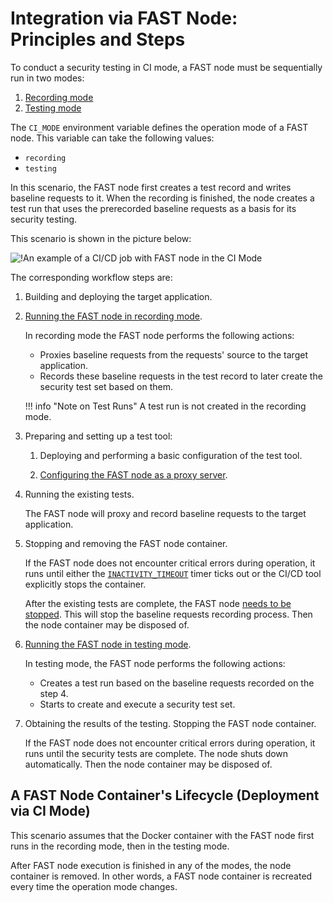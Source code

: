 [img-sample-job-ci-mode]:       ../../images/fast/poc/en/integration-overview/sample-job-ci-mode.png

[doc-recording-mode]:           ci-mode-recording.md#running-a-fast-node-in-recording-mode
[doc-testing-mode]:             ci-mode-testing.md#running-a-fast-node-in-testing-mode
[doc-proxy-configuration]:      proxy-configuration.md
[doc-fast-container-stopping]:  ci-mode-recording.md#stopping-and-removing-the-docker-container-with-the-fast-node-in-recording-mode
[doc-recording-variables]:      ci-mode-recording.md#environment-variables-in-recording-mode
[doc-integration-overview]:     integration-overview.md


#   Integration via FAST Node: Principles and Steps

To conduct a security testing in CI mode, a FAST node must be sequentially run in two modes:
1.  [Recording mode][doc-recording-mode]
2.  [Testing mode][doc-testing-mode]

The `CI_MODE` environment variable defines the operation mode of a FAST node. This variable can take the following values:
* `recording`
* `testing`

In this scenario, the FAST node first creates a test record and writes baseline requests to it. When the recording is finished, the node creates a test run that uses the prerecorded baseline requests as a basis for its security testing.  

This scenario is shown in the picture below:

![!An example of a CI/CD job with FAST node in the CI Mode][img-sample-job-ci-mode]

The corresponding workflow steps are:

1.  Building and deploying the target application.   

2.  [Running the FAST node in recording mode][doc-recording-mode].

    In recording mode the FAST node performs the following actions:
    
    * Proxies baseline requests from the requests' source to the target application.
    * Records these baseline requests in the test record to later create the security test set based on them.
    
    !!! info "Note on Test Runs"
        A test run is not created in the recording mode.

3.  Preparing and setting up a test tool:
    
    1.  Deploying and performing a basic configuration of the test tool.
    
    2.  [Configuring the FAST node as a proxy server][doc-proxy-configuration].
        
4.  Running the existing tests.
    
    The FAST node will proxy and record baseline requests to the target application.
    
5.  Stopping and removing the FAST node container.

    If the FAST node does not encounter critical errors during operation, it runs until either the [`INACTIVITY_TIMEOUT`][doc-recording-variables] timer ticks out or the CI/CD tool explicitly stops the container.
    
    After the existing tests are complete, the FAST node [needs to be stopped][doc-fast-container-stopping]. This will stop the baseline requests recording process. Then the node container may be disposed of.          

6.  [Running the FAST node in testing mode][doc-testing-mode].

    In testing mode, the FAST node performs the following actions:
    
    * Creates a test run based on the baseline requests recorded on the step 4.
    * Starts to create and execute a security test set.
    
7.  Obtaining the results of the testing. Stopping the FAST node container.    
    
    If the FAST node does not encounter critical errors during operation, it runs until the security tests are complete. The node shuts down automatically. Then the node container may be disposed of.

##  A FAST Node Container's Lifecycle (Deployment via CI Mode)
   
This scenario assumes that the Docker container with the FAST node first runs in the recording mode, then in the testing mode. 
 
After FAST node execution is finished in any of the modes, the node container is removed. In other words, a FAST node container is recreated every time the operation mode changes. 